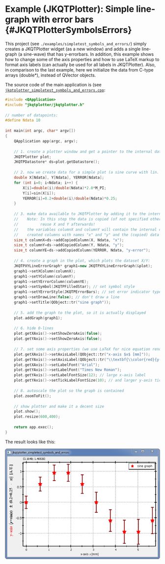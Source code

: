 # Example (JKQTPlotter): Simple line-graph with error bars {#JKQTPlotterSymbolsErrors}
This project (see `./examples/simpletest_symbols_and_errors/`) simply creates a JKQTPlotter widget (as a new window) and adds a single line-graph (a sine-wave) that has y-errorbars. In addition, this example shows how to change some of the axis properties and how to use LaTeX markup to format axis labels (can actually be used for all labels in JKQTPlotter). Also, in comparison to the last example, here we initialize the data from C-type arrays (double*), instead of QVector<double> objects.

The source code of the main application is (see [`jkqtplotter_simpletest_symbols_and_errors.cpp`](../simpletest_symbols_and_errors/jkqtplotter_simpletest_symbols_and_errors.cpp):
```.cpp
#include <QApplication>
#include "jkqtplotter/jkqtplotter.h"

// number of datapoints:
#define Ndata 10

int main(int argc, char* argv[])
{
    QApplication app(argc, argv);

    // 1. create a plotter window and get a pointer to the internal datastore (for convenience)
    JKQTPlotter plot;
    JKQTPDatastore* ds=plot.getDatastore();

    // 2. now we create data for a simple plot (a sine curve with lin. increasing errors)
    double X[Ndata], Y[Ndata], YERROR[Ndata];
    for (int i=0; i<Ndata; i++) {
        X[i]=double(i)/double(Ndata)*2.0*M_PI;
        Y[i]=sin(X[i]);
        YERROR[i]=0.2+double(i)/double(Ndata)*0.25;
    }

    // 3. make data available to JKQTPlotter by adding it to the internal datastore.
    //    Note: In this step the data is copied (of not specified otherwise), so you can
    //          reuse X and Y afterwards!
    //    the variables columnX and columnY will contain the internal column ID of the newly
    //    created columns with names "x" and "y" and the (copied) data from X and Y.
    size_t columnX=ds->addCopiedColumn(X, Ndata, "x");
    size_t columnY=ds->addCopiedColumn(Y, Ndata, "y");
    size_t columnYE=ds->addCopiedColumn(YERROR, Ndata, "y-error");

    // 4. create a graph in the plot, which plots the dataset X/Y:
    JKQTPXYLineErrorGraph* graph1=new JKQTPXYLineErrorGraph(&plot);
    graph1->setXColumn(columnX);
    graph1->setYColumn(columnY);
    graph1->setYErrorColumn(columnYE);
    graph1->setSymbol(JKQTPFilledStar); // set symbol style
    graph1->setYErrorStyle(JKQTPErrorBars); // set error indicator type
    graph1->setDrawLine(false); // don't draw a line
    graph1->setTitle(QObject::tr("sine graph"));

    // 5. add the graph to the plot, so it is actually displayed
    plot.addGraph(graph1);

    // 6. hide 0-lines
    plot.getXAxis()->setShowZeroAxis(false);
    plot.getYAxis()->setShowZeroAxis(false);

    // 7. set some axis properties (we use LaTeX for nice equation rendering)
    plot.getXAxis()->setAxisLabel(QObject::tr("x-axis $x$ [mm]"));
    plot.getYAxis()->setAxisLabel(QObject::tr("\\textbf{\\color{red}{y-axis} $\\left(y=\\sin(x)\\pm(0.2+0.25\\cdot x)\\right)$ [A.U.]}"));
    plot.getXAxis()->setLabelFont("Arial");
    plot.getYAxis()->setLabelFont("Times New Roman");
    plot.getYAxis()->setLabelFontSize(12); // large x-axis label
    plot.getYAxis()->setTickLabelFontSize(10); // and larger y-axis tick labels

    // 8. autoscale the plot so the graph is contained
    plot.zoomToFit();

    // show plotter and make it a decent size
    plot.show();
    plot.resize(600,400);

    return app.exec();
}

```
The result looks like this:

![jkqtplotter_simpletest_symbols_and_errors](../../screenshots/jkqtplotter_simpletest_symbols_and_errors.png)


